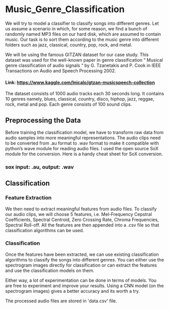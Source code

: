 # Music_Genre_Classification

We will try to model a classifier to classify songs into different genres. Let us assume a scenario in which, for some reason, we find a bunch of randomly named MP3 files on our hard disk, which are assumed to contain music. Our task is to sort them according to the music genre into different folders such as jazz, classical, country, pop, rock, and metal.

We will be using the famous GITZAN dataset for our case study. This dataset was used for the well-known paper in genre classification “ Musical genre classification of audio signals “ by G. Tzanetakis and P. Cook in IEEE Transactions on Audio and Speech Processing 2002.
#### Link: https://www.kaggle.com/lnicalo/gtzan-musicspeech-collection

The dataset consists of 1000 audio tracks each 30 seconds long. It contains 10 genres namely, blues, classical, country, disco, hiphop, jazz, reggae, rock, metal and pop. Each genre consists of 100 sound clips.

## Preprocessing the Data
Before training the classification model, we have to transform raw data from audio samples into more meaningful representations. The audio clips need to be converted from .au format to .wav format to make it compatible with python’s wave module for reading audio files. I used the open source SoX module for the conversion. Here is a handy cheat sheet for SoX conversion.

### sox input: .au, output: .wav

## Classification

### Feature Extraction
We then need to extract meaningful features from audio files. To classify our audio clips, we will choose 5 features, i.e. Mel-Frequency Cepstral Coefficients, Spectral Centroid, Zero Crossing Rate, Chroma Frequencies, Spectral Roll-off. All the features are then appended into a .csv file so that classification algorithms can be used.

### Classification
Once the features have been extracted, we can use existing classification algorithms to classify the songs into different genres. You can either use the spectrogram images directly for classification or can extract the features and use the classification models on them.

Either way, a lot of experimentation can be done in terms of models. You are free to experiment and improve your results. Using a CNN model (on the spectrogram images) gives a better accuracy and its worth a try.

The processed audio files are stored in 'data.csv' file.
